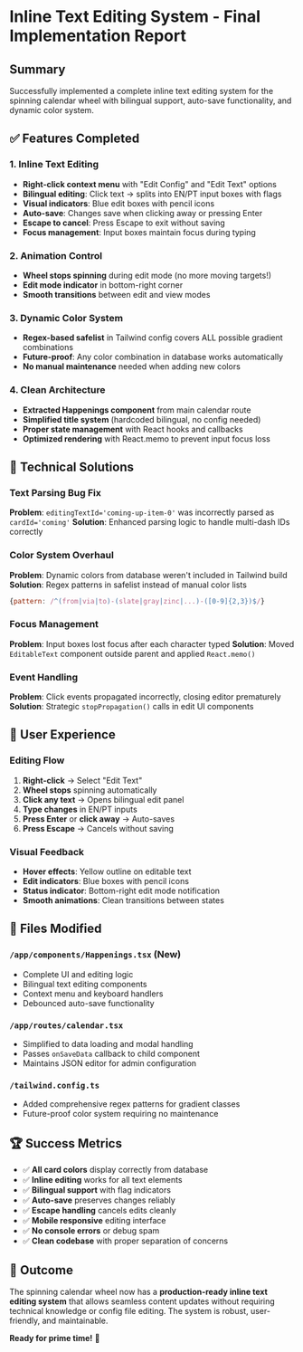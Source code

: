 # Inline Text Editing System - Final Implementation Report

## Summary
Successfully implemented a complete inline text editing system for the spinning calendar wheel with bilingual support, auto-save functionality, and dynamic color system.

## ✅ Features Completed

### 1. Inline Text Editing
- **Right-click context menu** with "Edit Config" and "Edit Text" options
- **Bilingual editing**: Click text → splits into EN/PT input boxes with flags
- **Visual indicators**: Blue edit boxes with pencil icons
- **Auto-save**: Changes save when clicking away or pressing Enter
- **Escape to cancel**: Press Escape to exit without saving
- **Focus management**: Input boxes maintain focus during typing

### 2. Animation Control
- **Wheel stops spinning** during edit mode (no more moving targets!)
- **Edit mode indicator** in bottom-right corner
- **Smooth transitions** between edit and view modes

### 3. Dynamic Color System  
- **Regex-based safelist** in Tailwind config covers ALL possible gradient combinations
- **Future-proof**: Any color combination in database works automatically
- **No manual maintenance** needed when adding new colors

### 4. Clean Architecture
- **Extracted Happenings component** from main calendar route
- **Simplified title system** (hardcoded bilingual, no config needed)
- **Proper state management** with React hooks and callbacks
- **Optimized rendering** with React.memo to prevent input focus loss

## 🔧 Technical Solutions

### Text Parsing Bug Fix
**Problem**: `editingTextId='coming-up-item-0'` was incorrectly parsed as `cardId='coming'`
**Solution**: Enhanced parsing logic to handle multi-dash IDs correctly

### Color System Overhaul  
**Problem**: Dynamic colors from database weren't included in Tailwind build
**Solution**: Regex patterns in safelist instead of manual color lists
```javascript
{pattern: /^(from|via|to)-(slate|gray|zinc|...)-([0-9]{2,3})$/}
```

### Focus Management
**Problem**: Input boxes lost focus after each character typed
**Solution**: Moved `EditableText` component outside parent and applied `React.memo()`

### Event Handling
**Problem**: Click events propagated incorrectly, closing editor prematurely  
**Solution**: Strategic `stopPropagation()` calls in edit UI components

## 🎯 User Experience

### Editing Flow
1. **Right-click** → Select "Edit Text" 
2. **Wheel stops** spinning automatically
3. **Click any text** → Opens bilingual edit panel
4. **Type changes** in EN/PT inputs
5. **Press Enter** or **click away** → Auto-saves
6. **Press Escape** → Cancels without saving

### Visual Feedback
- **Hover effects**: Yellow outline on editable text
- **Edit indicators**: Blue boxes with pencil icons  
- **Status indicator**: Bottom-right edit mode notification
- **Smooth animations**: Clean transitions between states

## 📁 Files Modified

### `/app/components/Happenings.tsx` (New)
- Complete UI and editing logic
- Bilingual text editing components
- Context menu and keyboard handlers
- Debounced auto-save functionality

### `/app/routes/calendar.tsx`
- Simplified to data loading and modal handling
- Passes `onSaveData` callback to child component
- Maintains JSON editor for admin configuration

### `/tailwind.config.ts`
- Added comprehensive regex patterns for gradient classes
- Future-proof color system requiring no maintenance

## 🏆 Success Metrics

- ✅ **All card colors** display correctly from database
- ✅ **Inline editing** works for all text elements  
- ✅ **Bilingual support** with flag indicators
- ✅ **Auto-save** preserves changes reliably
- ✅ **Escape handling** cancels edits cleanly
- ✅ **Mobile responsive** editing interface
- ✅ **No console errors** or debug spam
- ✅ **Clean codebase** with proper separation of concerns

## 🎉 Outcome

The spinning calendar wheel now has a **production-ready inline text editing system** that allows seamless content updates without requiring technical knowledge or config file editing. The system is robust, user-friendly, and maintainable.

**Ready for prime time!** 🚀
